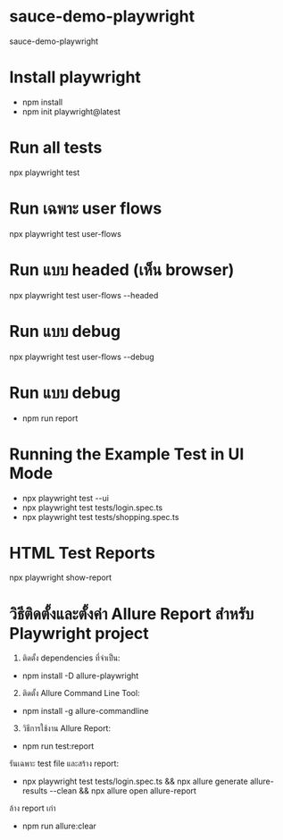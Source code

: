# sauce-demo-playwright
sauce-demo-playwright

# Install playwright
- npm install
- npm init playwright@latest

# Run all tests
npx playwright test

# Run เฉพาะ user flows
npx playwright test user-flows

# Run แบบ headed (เห็น browser)
npx playwright test user-flows --headed

# Run แบบ debug
npx playwright test user-flows --debug

# Run แบบ debug
- npm run report

# Running the Example Test in UI Mode
- npx playwright test --ui
- npx playwright test tests/login.spec.ts
- npx playwright test tests/shopping.spec.ts


# HTML Test Reports
npx playwright show-report

# วิธีติดตั้งและตั้งค่า Allure Report สำหรับ Playwright project 
1. ติดตั้ง dependencies ที่จำเป็น:
- npm install -D allure-playwright
2. ติดตั้ง Allure Command Line Tool:
- npm install -g allure-commandline

3. วิธีการใช้งาน Allure Report:
- npm run test:report

 รันเฉพาะ test file และสร้าง report:
- npx playwright test tests/login.spec.ts && npx allure generate allure-results --clean && npx allure open allure-report

 ล้าง report เก่า 
 - npm run allure:clear
